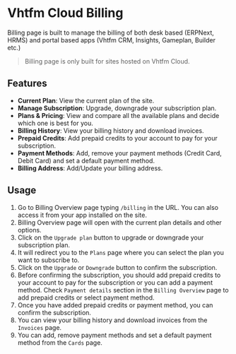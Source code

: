 # Vhtfm Cloud Billing

Billing page is built to manage the billing of both desk based (ERPNext, HRMS) and portal based apps (Vhtfm CRM, Insights, Gameplan, Builder etc.)

> Billing page is only built for sites hosted on Vhtfm Cloud.

## Features

- **Current Plan**: View the current plan of the site.
- **Manage Subscription**: Upgrade, downgrade your subscription plan.
- **Plans & Pricing**: View and compare all the available plans and decide which one is best for you.
- **Billing History**: View your billing history and download invoices.
- **Prepaid Credits**: Add prepaid credits to your account to pay for your subscription.
- **Payment Methods**: Add, remove your payment methods (Credit Card, Debit Card) and set a default payment method.
- **Billing Address**: Add/Update your billing address.

## Usage

1. Go to Billing Overview page typing `/billing` in the URL. You can also access it from your app installed on the site.
2. Billing Overview page will open with the current plan details and other options.
3. Click on the `Upgrade plan` button to upgrade or downgrade your subscription plan.
4. It will redirect you to the `Plans` page where you can select the plan you want to subscribe to.
5. Click on the `Upgrade` or `Downgrade` button to confirm the subscription.
6. Before confirming the subscription, you should add prepaid credits to your account to pay for the subscription or you can add a payment method. Check `Payment details` section in the `Billing Overview` page to add prepaid credits or select payment method.
7. Once you have added prepaid credits or payment method, you can confirm the subscription.
8. You can view your billing history and download invoices from the `Invoices` page.
9. You can add, remove payment methods and set a default payment method from the `Cards` page.